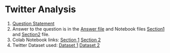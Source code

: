 # Twitter Analysis

1. [Question Statement](Question.pdf) 
2. Answer to the question is in the [Answer file](Answer.pdf) and Notebook files [Section1](rishabh_2018303_section1.ipynb) and [Section2](rishabh_2018303_section2.ipynb) file.
3. Colab Notebook links: [Section 1](https://colab.research.google.com/drive/1DC9d9TPANoNQrnrI94mOn0Xgp8UplBU8?usp=sharing) [Section 2](https://colab.research.google.com/drive/1_V2P-MFtfeM7qSOlGdc3yjgvHXQcypJM?usp=sharing)
4. Twitter Dataset used: [Dataset 1](Dataset/dataSection1.txt) [Dataset 2](Dataset/dataSection2.txt)